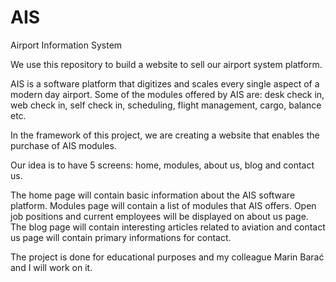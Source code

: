# AIS
Airport Information System


We use this repository to build a website to sell our airport system platform.

AIS  is a software platform that digitizes and scales every single aspect of a modern day airport. Some of the modules offered by AIS are: desk check in, web check in, self check in, scheduling, flight management, cargo, balance etc.

In the framework of this project, we are creating a website that enables the purchase of AIS modules.

Our idea is to have 5 screens: home, modules, about us, blog and contact us.

The home page will contain basic information about the AIS software platform. Modules page will contain a list of modules that AIS offers. Open job positions and current employees will be displayed on about us page.
The blog page will contain interesting articles related to aviation and  contact us page will contain primary informations for contact.

The project is done for educational purposes and my colleague Marin Barać and I will work on it.
